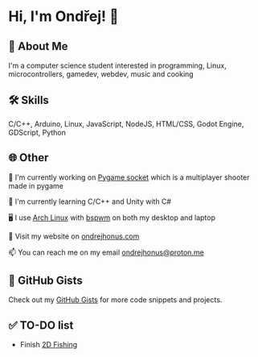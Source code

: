 # Hi, I'm Ondřej! 👋  

## 🚀 About Me  
I'm a computer science student interested in programming, Linux, microcontrollers, gamedev, webdev, music and cooking

## 🛠️ Skills  
C/C++, Arduino, Linux, JavaScript, NodeJS, HTML/CSS, Godot Engine, GDScript, Python

## 🌐 Other  
📖 I'm currently working on [Pygame socket](https://github.com/ondrejhonus/pygame_socket/) which is a multiplayer shooter made in pygame

🧠 I'm currently learning C/C++ and Unity with C#

🖥️ I use [Arch Linux](https://archlinux.org/) with [bspwm](https://github.com/baskerville/bspwm) on both my desktop and laptop

🔗 Visit my website on [ondrejhonus.com](https://ondrejhonus.com)

📫 You can reach me on my email [ondrejhonus@proton.me](mailto:ondrejhonus@proton.me)

## 📌 GitHub Gists
Check out my [GitHub Gists](https://gist.github.com/ondrejhonus) for more code snippets and projects.

## ✅ TO-DO list
- Finish [2D Fishing](https://github.com/ondrejhonus/2d_fishing)
